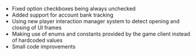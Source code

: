 - Fixed option checkboxes being always unchecked
- Added support for account bank tracking
- Using new player interaction manager system to detect opening and closing of UI frames
- Making use of enums and constants provided by the game client instead of hardcoded values
- Small code improvements
